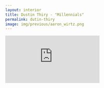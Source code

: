 ```yaml
---
layout: interior
title: Dustin Thiry - "Millennials"
permalink: dutin-thiry
image: img/previous/aaron_wirtz.png
---
```


<div class='embed-container'><iframe src='https://www.youtube.com/embed/_qju-JUlfZc' frameborder='0' allowfullscreen></iframe></div>
